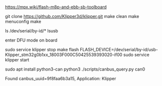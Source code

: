 https://mpx.wiki/flash-m8p-and-ebb-sb-toolboard


git clone https://github.com/Klipper3d/klipper.git
make clean
make menuconfig
make

ls /dev/serial/by-id/*
lsusb

<!-- /dev/serial/by-id/usb-Klipper_stm32g0b1xx_18003F000C50425539393020-if00 -->

enter DFU mode on board

sudo service klipper stop
make flash FLASH_DEVICE=/dev/serial/by-id/usb-Klipper_stm32g0b1xx_18003F000C50425539393020-if00
sudo service klipper start

sudo apt install python3-can
python3 ./scripts/canbus_query.py can0

Found canbus_uuid=9f8faa6b3a15, Application: Klipper

